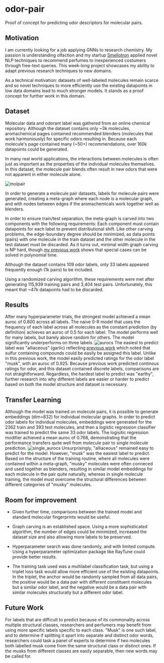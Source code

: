 # odor-pair
Proof of concept for predicting odor descriptors for molecular pairs.

## Motivation
I am currently looking for a job applying GNNs to research chemistry. My passion is understanding olfaction and my startup [Smellotron](https://smellotron.com/) applied novel NLP techniques to recommend perfumes to inexperienced costumers through free-text queries. This week-long project showcases my ability to adapt previous research techniques to new domains.

As a technical motivation: datasets of well-labeled molecules remain scarce and so novel techniques to more efficiently use the existing datapoints in low data domains lead to much stronger models. It stands as a proof concept for further work in this domain.



## Dataset
Molecular data and odorant label was gathered from an online chemical repository.
Although the dataset contains only ~3k molecules, aromachemical pages contained recommended blenders (molecules that work harmoniously) for specific odors resulting in. Because each molecule's page contained many (~50+) recommendations, over 160k datapoints could be generated.

In many real world applications, the interactions between molecules is often just as important as the properties of the individual molecules themselves. In this dataset, the molecule pair blends often result in new odors that were not apparent in either molecule alone.

![molpair](https://github.com/laurahsisson/odor-pair/assets/10359687/f5a1aec9-4163-4db4-ad20-d62b1189bbc8)

In order to generate a molecule pair datasets, labels for molecule pairs were generated, creating a meta-graph where each node is a molecular graph, and with nodes between edges if the aromachemicals work together well as blenders.

In order to ensure train/test separation, the meta-graph is carved into two components with the following requirements:
Each component must contain datapoints for each label to prevent distributional shift.
Like other carving problems, the edge-boundary degree should be minimized, as data points (pairs) with one molecule in the train dataset and the other molecule in the test dataset must be discarded. As it turns out, minimal width graph carving is NP hard, though [my previous work](https://github.com/laurahsisson/algorithm-ks) shows that special cases can be solved in polynomial time.

Although the dataset contains 109 odor labels, only 33 labels appeared frequently enough (1k pairs) to be included.

Using a randomized carving algorithm, these requirements were met after generating 115,939 training pairs and 3,404 test pairs. Unfortunately, this meant that ~47k datapoints had to be discarded.

## Results
After many hyperparameter trials, the strongest model achieved a mean auroc of 0.800 across all labels. 
The naive 0-R model that uses the frequency of each label across all molecules as the constant prediction (by definition) achieves an auroc of 0.5 for each label. The model performs well for many labels, but barely above random for others. The model significantly underperforms on three labels.
![aurocs](https://github.com/laurahsisson/odor-pair/assets/10359687/c17615c0-57a8-43bb-8ca6-b6c78b221870)
The easiest to predict label was "alliaceous" (garlic) reflecting [previous work](https://www.biorxiv.org/content/10.1101/2022.09.01.504602v2) which noted that sulfur containing compounds could be easily be assigned this label. Unlike in this previous work, the model easily predicted ratings for the odor label "musk", with an auroc of 0.925. Because previous work predicted continous ratings for odor, and this dataset contained discrete labels, comparisons are not straightforward. Regardless, the hardest label to predict was "earthy", further research into why different labels are easier or harder to predict based on both the model structure and dataset is necessary. 

## Transfer Learning
Although the model was trained on molecule pairs, it is possible to generate embeddings (dim=832) for individual molecular graphs. In order to predict odor labels for individual molecules, embeddings were generated for the 2362 train and 393 test molecules, and then a logistic regression classifier was trained to predict the same 33 odor labels. The logisitic regression modifier achieved a mean auroc of 0.768, demonstrating that the performance transfers quite well from molecule pair to single molecule prediction.
![single_aurocs](https://github.com/laurahsisson/odor-pair/assets/10359687/b5f10f5b-3de6-4c99-9a3d-ef819cd58126)
Unsurprisingly, "alliaceous" remained easy to predict for the model. However, "musk" was the easiest label to predict. Based on the structure of the training routine, where all molecules were contained within a meta-graph, "musky" molecules were often conneced and used together as blenders, resulting in similar model embeddings for each molecule in the pair quite naturally, whereas in single molecule training, the model must overcome the structural differences between different categories of "musky" molecules.

## Room for improvement
* Given further time, comparisons between the trained model and standard molecular fingerprints would be useful.

* Graph carving is an established space. Using a more sophisticated algorithm, the number of edges could be minimized, increased the dataset size and also allowing more labels to be preserved.

* Hyperparameter search was done randomly, and with limited compute. Using a hyperparameter optimization package like RayTune could provide better results.

* The training task used was a multilabel classification task, but using a triplet loss task would allow more efficient use of the existing datapoints. In the triplet, the anchor would be randomly sampled from all data pairs, the positive would be a data pair with different constituent molecules but a similar odor label, and the negative would be a data pair with similar molecules structurally but a different odor label.

## Future Work
For labels that are difficult to predict because of its commonality across multiple structural classes, researchers and perfumers may benefit from using more specific labels specific to each class. "Musk" is one such label, and to determine if splitting it apart into separate and distinct odor words, researchers could task a panel of experts to determine if two molecules both labelled musk come from the same structural class or distinct ones. If the musks from different classes are easily separable, then new words may be called for.
